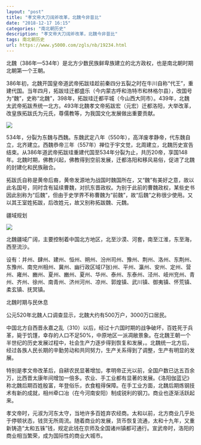 ```yaml
---
layout: "post"
title: "孝文帝大刀阔斧改革，北魏今非昔比"
date: "2018-12-17 16:15"
categories: "南北朝历史"
description: "孝文帝大刀阔斧改革，北魏今非昔比"
tags: 南北朝历史
url: https://www.y5000.com/zgls/nb/19234.html
---
```






北魏（386年—534年）是北方少数民族鲜卑族建立的北方政权，也是南北朝时期北朝第一个王朝。

386年初，北魏开国皇帝道武帝拓跋珪趁前秦四分五裂之时在牛川自称“代王”，重建代国。当年四月，拓跋珪迁都盛乐（今内蒙古呼和浩特市和林格尔县），改国号为“魏”，史称“北魏”，398年，拓跋珪迁都平城（今山西大同市）。439年，北魏太武帝拓跋焘统一北方。493年北魏孝文帝拓跋宏（元宏）迁都洛阳，大举改革，改皇族拓跋氏为元氏，尊儒教等，为我国文化发展做出重要贡献。

![](https://img.y5000.com/uploads/allimg/170412/1FH561B-0.jpg)

534年，分裂为东魏与西魏。东魏武定八年（550年），高洋废孝静帝，代东魏自立，北齐建立。西魏恭帝三年（557年）禅位于宇文觉，北周建立，北魏历史宣告结束。从386年道武帝拓跋珪重建代国至534年分裂为止，共历20帝，享国148年。北魏时期，佛教兴起，佛教得到空前发展，迁都洛阳和移风易俗，促进了北魏的封建化和民族融合。

拓跋氏自称是黄帝后裔，黄帝发源地为战国时魏国所在，又“魏”有美好之意，故以此名国号，同时含有延续曹魏，对抗东晋政权。为别于此前的曹魏政权，某些史书因此别称为“后魏”，但由于史学界不称曹魏为“前魏”，故“后魏”之称很少使用。又以其王室姓拓跋，后改姓元，故又别称拓跋魏、元魏。

疆域规划

![](https://img.y5000.com/uploads/allimg/170412/1FH52L1-1.jpg)

北魏疆域广阔，主要控制着中国北方地区，北至沙漠、河套，南至江淮，东至海，西至流沙。

设有：并州、肆州、建州、恒州、朔州、汾州司州、豫州、荆州、洛州、东荆州、东豫州、南兖州相州、冀州、幽行政区域(7张)州、平州、瀛州、安州、定州、营州、雍州、豳州、夏州、豳州、夏州、华州、泰州、东泰州、泾州、岐州兖州、青州、齐州、徐州、南青州、济州河州、凉州、郭煌镇、武川镇、御夷镇、怀荒镇、柔玄镇、抚冥镇。

北魏时期与民休息

公元520年北魏人口调查显示，北魏大约有500万户，3000万口居民。

中国北方自西晋永嘉之乱（310）以后，经过十六国时期的战争破坏，百姓死于兵革，毙于饥馑，幸存的人口不足50%，中原地区一派凋敝景象。在北魏王朝一个半世纪的历史发展过程中，社会生产力逐步得到恢复和发展，。北魏统一北方后，经过各族人民长期的辛勤劳动和共同努力，生产关系得到了调整，生产有明显的发展。

特别是孝文帝改革后，自耕农民显著增加，孝明帝正光以前，全国户数已达五百余万，比西晋太康年间增加一倍多。农业、手工业都有显著的发展。《洛阳伽蓝记》称北魏后期百姓殷富，年登俗乐，衣食粗得保障。在手工业方面，北魏后期炼钢技术有新的成就，相州牵口冶（在今河南安阳）制成锐利的钢刀。商业也逐渐活跃起来。

孝文帝时，元淑为河东太守，当地许多百姓弃农经商。太和以前，北方商业几乎处于停顿状态，钱货无所周流。随着商业的发展，货币恢复流通，太和十九年，又重新铸造“太和五铢”钱，规定此钱在京师及全国诸州镇都可通行。宣武帝时，洛阳的商业相当繁荣，成为国际性的商业大城市。
